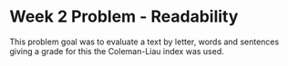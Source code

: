 # Week 2 Problem - Readability

This problem goal was to evaluate a text by letter, words and sentences giving a grade
for this the Coleman-Liau index was used.
